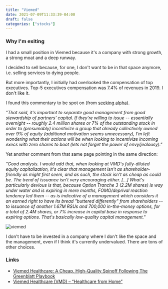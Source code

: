 ```yaml
---
title: "Viemed"
date: 2021-07-09T11:33:39-04:00
draft: false
categories: ["stocks"]
---
```


### Why I'm exiting

I had a small position in Viemed because it's a company with strong growth, a strong moat and a deep runway.

I decided to sell because, for one, I don't want to be in that space anymore, i.e. selling services to dying people. 

But more importantly, I initially had overlooked the compensation of top executives. Top-5 executives compensation was 7.4% of revenues in 2019. I don't like it.

I found this commentary to be spot on (from [seeking alpha](https://seekingalpha.com/article/4138875-viemed-healthcare-cheap-high-quality-spinoff-following-greenblatt-playbook)).

_"That said, it's important to separate good management from good stewardship of partners' capital. If they're willing to issue -- essentially overnight -- roughly 2.4 million shares or 7% of the outstanding stock in order to (presumably) incentivize a group that already collectively owned over 9% of equity (additional motivation seems unnecessary), I'm left wondering what their actions will be when looking to incentivize incoming execs with zero shares to boot (lets not forget the power of envy/jealousy)."_

Yet another comment from that same page pointing in the same direction:

_"Good analysis. I would add that, when looking at VMD's fully-diluted equity capitalization, it's clear that management isn't as shareholder-friendly as might first seem, and as such, the stock isn't as cheap as could be. The trend of issuance isn't very encouraging either. [...] What's particularly devious is that, because Option Tranche 3 (2.2M shares) is way under water and is expiring in mere months, FOMO/deprival reaction tendency led them -- as is indicative of a management which considers it an earned right to have its bread "buttered differently" from shareholders -- to issuance of another 1.67M RSUs and 700,000 in-the-money options, for a total of 2.4M shares, or 7% increase in capital base in response to expiring options. That's basically low-quality capital management."_

![viemed](/images/viemed.png)

I don't have to be invested in a company where I don't like the space and the management, even if I think it's currently undervalued. There are tons of other choices.

### Links

- [Viemed Healthcare: A Cheap, High-Quality Spinoff Following The Greenblatt Playbook](https://seekingalpha.com/article/4138875-viemed-healthcare-cheap-high-quality-spinoff-following-greenblatt-playbook)
- [Viemed Healthcare (VMD) – “Healthcare from Home”](https://richiecapital.com/2020/07/08/viemed-healthcare-vmd-healthcare-from-home/)


